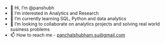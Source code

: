 - 👋 Hi, I’m @panshubh
- 👀 I’m interested in Analytics and Research
- 🌱 I’m currently learning SQL, Python and data analytics
- 💞️ I’m looking to collaborate on analytics projects and solving real world susiness problems
- 📫 How to reach me - panchalshubham.su@gmail.com

<!---
panshubh/panshubh is a ✨ special ✨ repository because its `README.md` (this file) appears on your GitHub profile.
You can click the Preview link to take a look at your changes.
--->
